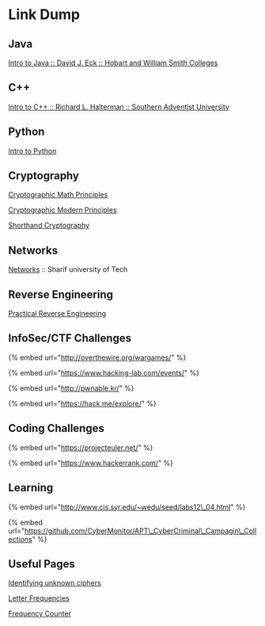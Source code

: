# Link Dump

## Java

[Intro to Java :: David J. Eck :: Hobart and William Smith Colleges](http://math.hws.edu/eck/cs124/downloads/javanotes6-linked.pdf)

## C++

[Intro to C++ :: Richard L. Halterman :: Southern Adventist University](https://python.cs.southern.edu/cppbook/progcpp.pdf)

## Python

[Intro to Python](https://www.cse.unsw.edu.au/~en1811/python-docs/python-3.6.4-docs-pdf/tutorial.pdf)

## Cryptography

[Cryptographic Math Principles](https://www.cs.umd.edu/~waa/414-F11/IntroToCrypto.pdf)

[Cryptographic Modern Principles](https://crypto.stanford.edu/~dabo/cryptobook/draft_0_2.pdf)

[Shorthand Cryptography](http://citeseerx.ist.psu.edu/viewdoc/download?doi=10.1.1.220.167&rep=rep1&type=pdf)

## Networks

[Networks](http://ce.sharif.edu/courses/94-95/2/ce443-3/resources/root/Book/fqo47.Computer.Networking.A.TopDown.Approach.6th.Edition.pdf) :: Sharif university of Tech

## Reverse Engineering

[Practical Reverse Engineering](https://repo.zenk-security.com/Reversing%20.%20cracking/Practical%20Reverse%20Engineering.pdf)

## InfoSec/CTF Challenges

{% embed url="http://overthewire.org/wargames/" %}

{% embed url="https://www.hacking-lab.com/events/" %}

{% embed url="http://pwnable.kr/" %}

{% embed url="https://hack.me/explore/" %}

## Coding Challenges

{% embed url="https://projecteuler.net/" %}

{% embed url="https://www.hackerrank.com/" %}



## Learning 

{% embed url="http://www.cis.syr.edu/~wedu/seed/labs12\_04.html" %}

{% embed url="https://github.com/CyberMonitor/APT\_CyberCriminal\_Campagin\_Collections" %}

## Useful Pages

[Identifying unknown ciphers](http://practicalcryptography.com/cryptanalysis/text-characterisation/identifying-unknown-ciphers/)

[Letter Frequencies](http://practicalcryptography.com/cryptanalysis/letter-frequencies-various-languages/english-letter-frequencies/)

[Frequency Counter ](http://practicalcryptography.com/cryptanalysis/text-characterisation/monogram-bigram-and-trigram-frequency-counts/)





